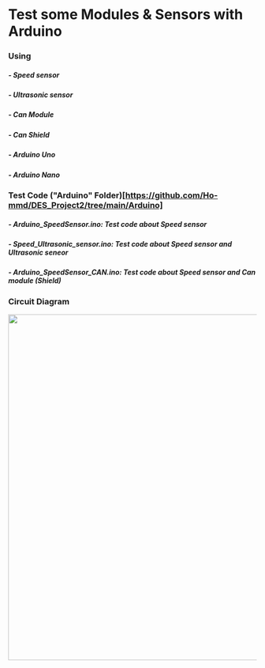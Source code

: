 # Test some Modules & Sensors with Arduino

### Using
##### - Speed sensor
##### - Ultrasonic sensor
##### - Can Module
##### - Can Shield
##### - Arduino Uno
##### - Arduino Nano


### Test Code ("Arduino" Folder)[https://github.com/Ho-mmd/DES_Project2/tree/main/Arduino]
##### - Arduino_SpeedSensor.ino: Test code about Speed sensor
##### - Speed_Ultrasonic_sensor.ino: Test code about Speed sensor and Ultrasonic seneor 
##### - Arduino_SpeedSensor_CAN.ino: Test code about Speed sensor and Can module (Shield)

### Circuit Diagram

<img src="https://github.com/Ho-mmd/DES_Project2/assets/55338823/2ef7eca3-f972-44de-add6-74e1a42d78a5" width="1372" height="700"/>

